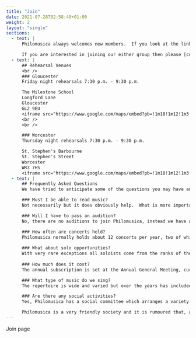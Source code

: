 ```yaml
---
title: "Join"
date: 2021-07-28T02:58:40+01:00
weight: 2
layout: "single"
sections:
  - text: |
      Philomusica always welcomes new members.  If you look at the links on the left you can see when and where we rehearse and also some guidance about what we look for and what you can expect from us.

      If you are interested in joining our either group then please [contact us](/contact.html)
  - text: |
      ## Rehearsal Venues
      <br />
      ### Gloucester
      Friday night rehearsals 7:30 p.m. - 9:30 p.m.

      The Milestone School
      Longford Lane
      Gloucester
      GL2 9EU
      <iframe src="https://www.google.com/maps/embed?pb=!1m18!1m12!1m3!1d8353.341700514155!2d-2.2309506797371697!3d51.873333539742376!2m3!1f0!2f0!3f0!3m2!1i1024!2i768!4f13.1!3m3!1m2!1s0x487104317fecf539%3A0xebe15e40b6cc97f0!2sMilestone%20School!5e0!3m2!1sen!2suk!4v1634059815058!5m2!1sen!2suk" width="100%" height="450" style="border:0;" allowfullscreen="" loading="lazy"></iframe>
      <br /> 
      <br /> 

      ### Worcester
      Thursday night rehearsals 7:30 p.m. - 9:30 p.m.

      St. Stephen's Barbourne
      St. Stephen's Street
      Worcester
      WR3 7HS
      <iframe src="https://www.google.com/maps/embed?pb=!1m18!1m12!1m3!1d24820.426381791218!2d-2.2314405932986427!3d52.20827533519884!2m3!1f0!2f0!3f0!3m2!1i1024!2i768!4f13.1!3m3!1m2!1s0x4870f0fcd4ad640d%3A0xd357d6c79cd4b72b!2sThe%20Parish%20Church%20of%20Barbourne%20Saint%20Stephen!5e0!3m2!1sen!2suk!4v1634059028886!5m2!1sen!2suk" width="100%" height="450" style="border:0;" allowfullscreen="" loading="lazy"></iframe>
  - text: |
      ## Frequently Asked Questions
      We have tried to anticipate some of the questions you may have and provide the answers.  If you have other questions please don’t hesitate to contact us.

      ### Must I be able to read music?
      Not necessarily but it does obviously help.  What is more important is that you are able to follow simple instructions and that you have “an ear” for music i.e. you can hear a tune and reproduce it.

      ### Will I have to pass an audition?
      No, there are no auditions to join Philomusica, instead we have a one month trial period in which we decide about you and you decide about us.  During that period you will be asked to sing a short piece of your choice to our Conductor in private but only if she needs to assess the range of your voice.

      ### How often are concerts held?
      Philomusica normally holds about 12 concerts per year, two of which are performed with our own orchestra.  The orchestral concerts are held in larger venues such as Tewkesbury Abbey, Pershore Abbey, Gloucester Cathedral and Cheltenham Town Hall.  Other concerts are held in a variety of venues throughout Gloucestershire and Worcestershire.
       
      ### What about solo opportunities?
      With very rare exceptions all soloists come from the ranks of the chorus.  This means that Philomusica members have the opportunity to take the solo roles in the greatest oratorios ever written.
       
      ### How much does it cost?
      The annual subscription is set at the Annual General Meeting, currently it is £90 (£85 concession) per annum and it may be paid in a variety of staged payments if required.  Some music is provided by Philomusica but in most cases members purchase their own music.

      ### What type of music do we sing?
      The repertoire is wide and varied but over the years has included most of the great choral masterpieces, with English music being a particular strength.  However we are not restricted to the standard oratorios, performing everything from Bach to Lloyd Webber.  We have also commissioned our own works and regularly perform works by our own members.

      ### Are there any social activities?
      Yes, Philomusica has a social committee which arranges a variety of activities for members to attend.  Such events have included line dancing, quiz evenings, an evening’s entertainment with Indian food and buffet suppers.  Philomusica has also organised and run a number of concert trips abroad even to the USA. 

      Philomusica is a very friendly society and it is rumoured that, after concerts, some members may even visit a local hostelry. 
---
```


Join page
